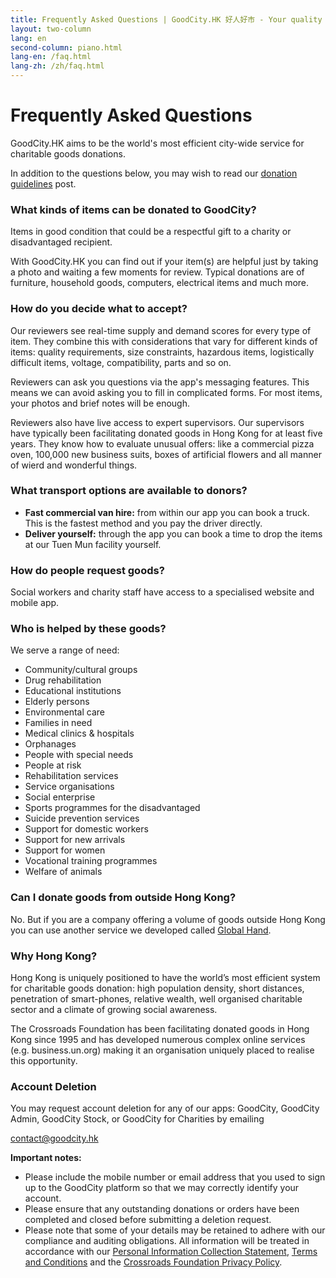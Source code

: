 ```yaml
---
title: Frequently Asked Questions | GoodCity.HK 好人好市 - Your quality donated items can help people in need.
layout: two-column
lang: en
second-column: piano.html
lang-en: /faq.html
lang-zh: /zh/faq.html
---
```


# Frequently Asked Questions

GoodCity.HK aims to be the world's most efficient city-wide service for charitable goods donations.

In addition to the questions below, you may wish to read our [donation guidelines](/donate-guidelines.html) post.

### <a name="whatkindsofgoods"></a>What kinds of items can be donated to GoodCity?

Items in good condition that could be a respectful gift to a charity or disadvantaged recipient.

With GoodCity.HK you can find out if your item(s) are helpful just by taking a photo and waiting a few moments for review. Typical donations are of furniture, household goods, computers, electrical items and much more.

### <a name="howdoreviewersdecide"></a>How do you decide what to accept?

Our reviewers see real-time supply and demand scores for every type of item. They combine this with considerations that vary for different kinds of items: quality requirements, size constraints, hazardous items, logistically difficult items, voltage, compatibility, parts and so on.

Reviewers can ask you questions via the app's messaging features. This means we can avoid asking you to fill in complicated forms. For most items, your photos and brief notes will be enough.

Reviewers also have live access to expert supervisors. Our supervisors have typically been facilitating donated goods in Hong Kong for at least five years. They know how to evaluate unusual offers: like a commercial pizza oven, 100,000 new business suits, boxes of artificial flowers and all manner of wierd and wonderful things.

### <a name="whattransportoptionsareavailable"></a>What transport options are available to donors?

- **Fast commercial van hire:** from within our app you can book a truck. This is the fastest method and you pay the driver directly.
- **Deliver yourself:** through the app you can book a time to drop the items at our Tuen Mun facility yourself.

### <a name="howarerequestsmade"></a>How do people request goods?

Social workers and charity staff have access to a specialised website and mobile app.

### <a name="whoishelped"></a>Who is helped by these goods?

We serve a range of need:

- Community/cultural groups
- Drug rehabilitation
- Educational institutions
- Elderly persons
- Environmental care
- Families in need
- Medical clinics & hospitals
- Orphanages
- People with special needs
- People at risk
- Rehabilitation services
- Service organisations
- Social enterprise
- Sports programmes for the disadvantaged
- Suicide prevention services
- Support for domestic workers
- Support for new arrivals
- Support for women
- Vocational training programmes
- Welfare of animals

### <a name="canidonateoutsidehk"></a>Can I donate goods from outside Hong Kong?

No. But if you are a company offering a volume of goods outside Hong Kong you can use another service we developed
  called [Global Hand](https://www.globalhand.org).

### Why Hong Kong?

Hong Kong is uniquely positioned to have the world’s most efficient system for charitable goods donation: high population density, short distances, penetration of smart-phones, relative wealth, well organised charitable sector and a climate of growing social awareness.

The Crossroads Foundation has been facilitating donated goods in Hong Kong since 1995 and has developed numerous complex online services (e.g. business.un.org) making it an organisation uniquely placed to realise this opportunity.

### <a name="account-deletion"></a>Account Deletion

You may request account deletion for any of our apps: GoodCity, GoodCity Admin, GoodCity Stock, or GoodCity for Charities by emailing

<a href="mailto:contact@goodcity.hk">contact@goodcity.hk</a>

<strong>Important notes:</strong>

- Please include the mobile number or email address that you used to sign up to the GoodCity platform so that we may correctly identify your account.
- Please ensure that any outstanding donations or orders have been completed and closed before submitting a deletion request.
- Please note that some of your details may be retained to adhere with our compliance and auditing obligations. All information will be treated in accordance with our <a href="https://app.goodcity.hk/pics">Personal Information Collection Statement</a>, <a href="https://app.goodcity.hk/terms_and_conditions">Terms and Conditions</a> and the <a href="https://www.crossroads.org.hk/home/contact/privacy/">Crossroads Foundation Privacy Policy</a>.
